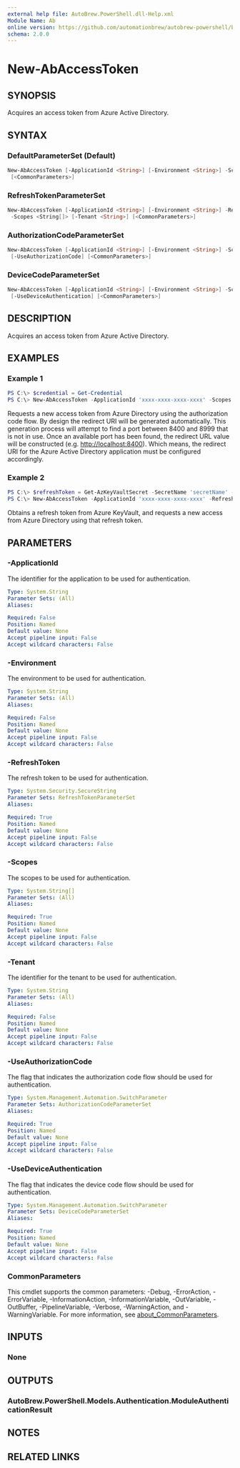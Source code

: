 ```yaml
---
external help file: AutoBrew.PowerShell.dll-Help.xml
Module Name: Ab
online version: https://github.com/automationbrew/autobrew-powershell/blob/main/docs/help/New-AbAccessToken.md
schema: 2.0.0
---
```


# New-AbAccessToken

## SYNOPSIS

Acquires an access token from Azure Active Directory.

## SYNTAX

### DefaultParameterSet (Default)

```powershell
New-AbAccessToken [-ApplicationId <String>] [-Environment <String>] -Scopes <String[]> [-Tenant <String>]
 [<CommonParameters>]
```

### RefreshTokenParameterSet

```powershell
New-AbAccessToken [-ApplicationId <String>] [-Environment <String>] -RefreshToken <SecureString>
 -Scopes <String[]> [-Tenant <String>] [<CommonParameters>]
```

### AuthorizationCodeParameterSet

```powershell
New-AbAccessToken [-ApplicationId <String>] [-Environment <String>] -Scopes <String[]> [-Tenant <String>]
 [-UseAuthorizationCode] [<CommonParameters>]
```

### DeviceCodeParameterSet

```powershell
New-AbAccessToken [-ApplicationId <String>] [-Environment <String>] -Scopes <String[]> [-Tenant <String>]
 [-UseDeviceAuthentication] [<CommonParameters>]
```

## DESCRIPTION

Acquires an access token from Azure Active Directory.

## EXAMPLES

### Example 1

```powershell
PS C:\> $credential = Get-Credential
PS C:\> New-AbAccessToken -ApplicationId 'xxxx-xxxx-xxxx-xxxx' -Scopes 'https://graph.microsoft.com/.default' -Tenant 'yyyy-yyyy-yyyy-yyyy' -UseAuthorizationCode
```

Requests a new access token from Azure Directory using the authorization code flow. By design the redirect URI will be generated automatically. This generation process will attempt to find a port between 8400 and 8999 that is not in use. Once an available port has been found, the redirect URL value will be constructed (e.g. <http://localhost:8400>). Which means, the redirect URI for the Azure Active Directory application must be configured accordingly.

### Example 2

```powershell
PS C:\> $refreshToken = Get-AzKeyVaultSecret -SecretName 'secretName' -VaultName 'vaultName'
PS C:\> New-AbAccessToken -ApplicationId 'xxxx-xxxx-xxxx-xxxx' -RefreshToken $refreshToken.SecretValue -Scopes 'https://graph.microsoft.com/.default' -Tenant 'yyyy-yyyy-yyyy-yyyy'
```

Obtains a refresh token from Azure KeyVault, and requests a new access from Azure Directory using that refresh token.

## PARAMETERS

### -ApplicationId

The identifier for the application to be used for authentication.

```yaml
Type: System.String
Parameter Sets: (All)
Aliases:

Required: False
Position: Named
Default value: None
Accept pipeline input: False
Accept wildcard characters: False
```

### -Environment

The environment to be used for authentication.

```yaml
Type: System.String
Parameter Sets: (All)
Aliases:

Required: False
Position: Named
Default value: None
Accept pipeline input: False
Accept wildcard characters: False
```

### -RefreshToken

The refresh token to be used for authentication.

```yaml
Type: System.Security.SecureString
Parameter Sets: RefreshTokenParameterSet
Aliases:

Required: True
Position: Named
Default value: None
Accept pipeline input: False
Accept wildcard characters: False
```

### -Scopes

The scopes to be used for authentication.

```yaml
Type: System.String[]
Parameter Sets: (All)
Aliases:

Required: True
Position: Named
Default value: None
Accept pipeline input: False
Accept wildcard characters: False
```

### -Tenant

The identifier for the tenant to be used for authentication.

```yaml
Type: System.String
Parameter Sets: (All)
Aliases:

Required: False
Position: Named
Default value: None
Accept pipeline input: False
Accept wildcard characters: False
```

### -UseAuthorizationCode

The flag that indicates the authorization code flow should be used for authentication.

```yaml
Type: System.Management.Automation.SwitchParameter
Parameter Sets: AuthorizationCodeParameterSet
Aliases:

Required: True
Position: Named
Default value: None
Accept pipeline input: False
Accept wildcard characters: False
```

### -UseDeviceAuthentication

The flag that indicates the device code flow should be used for authentication.

```yaml
Type: System.Management.Automation.SwitchParameter
Parameter Sets: DeviceCodeParameterSet
Aliases:

Required: True
Position: Named
Default value: None
Accept pipeline input: False
Accept wildcard characters: False
```

### CommonParameters

This cmdlet supports the common parameters: -Debug, -ErrorAction, -ErrorVariable, -InformationAction, -InformationVariable, -OutVariable, -OutBuffer, -PipelineVariable, -Verbose, -WarningAction, and -WarningVariable. For more information, see [about_CommonParameters](http://go.microsoft.com/fwlink/?LinkID=113216).

## INPUTS

### None

## OUTPUTS

### AutoBrew.PowerShell.Models.Authentication.ModuleAuthenticationResult

## NOTES

## RELATED LINKS

